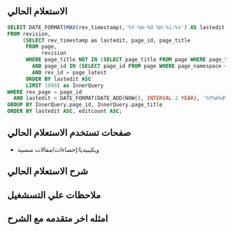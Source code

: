 
## الاستعلام الحالي 
```sql
SELECT DATE_FORMAT(MAX(rev_timestamp),'%Y-%m-%d %H:%i:%s') AS lastedit, COUNT(rev_id) AS editcount, page_title
FROM revision,
     (SELECT rev_timestamp as lastedit, page_id, page_title
      FROM page,
           revision
      WHERE page_title NOT IN (SELECT page_title FROM page WHERE page_title LIKE '%توضيح%')
        AND page_id IN (SELECT page_id FROM page WHERE page_namespace = 0 AND page_is_redirect = 0)
        AND rev_id = page_latest
      ORDER BY lastedit ASC
      LIMIT 1000) as InnerQuery
WHERE rev_page = page_id
  AND lastedit < DATE_FORMAT(DATE_ADD(NOW(), INTERVAL 2 YEAR), '%Y%m%d%H%i%s')
GROUP BY InnerQuery.page_id, InnerQuery.page_title
ORDER BY lastedit ASC, editcount ASC;
```
## صفحات تستخدم الاستعلام الحالي
 * ويكيبيديا:إحصاءات/مقالات منسية
 
## شرح الاستعلام الحالي
## ملاحظات علي التسشغيل
## امثله اخر متقدمه مع الشرح

